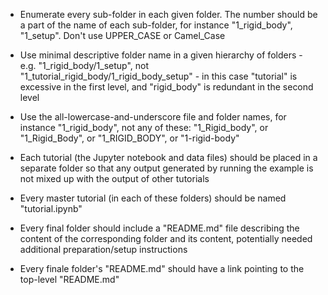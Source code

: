 * Enumerate every sub-folder in each given folder. The number should be a part of the name of each sub-folder, for instance
  "1_rigid_body", "1_setup". Don't use UPPER_CASE or Camel_Case

* Use minimal descriptive folder name in a given hierarchy of folders - e.g. "1_rigid_body/1_setup", not 
  "1_tutorial_rigid_body/1_rigid_body_setup" - in this case "tutorial" is excessive in the first level, and
  "rigid_body" is redundant in the second level
 
* Use the all-lowercase-and-underscore file and folder names, for instance "1_rigid_body", not any of these:
  "1_Rigid_body", or "1_Rigid_Body", or "1_RIGID_BODY", or "1-rigid-body"

* Each tutorial (the Jupyter notebook and data files) should be placed in a separate folder
  so that any output generated by running the example is not mixed up with the output of other tutorials

* Every master tutorial (in each of these folders) should be named "tutorial.ipynb"

* Every final folder should include a "README.md" file describing the content of the corresponding folder
  and its content, potentially needed additional preparation/setup instructions

* Every finale folder's "README.md" should have a link pointing to the top-level "README.md"

